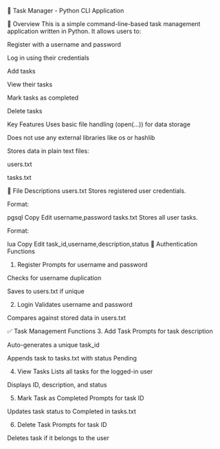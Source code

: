 📝 Task Manager - Python CLI Application

📌 Overview
This is a simple command-line-based task management application written in Python. It allows users to:

Register with a username and password

Log in using their credentials

Add tasks

View their tasks

Mark tasks as completed

Delete tasks

Key Features
Uses basic file handling (open(...)) for data storage

Does not use any external libraries like os or hashlib

Stores data in plain text files:

users.txt

tasks.txt

📂 File Descriptions
users.txt
Stores registered user credentials.

Format:

pgsql
Copy
Edit
username,password
tasks.txt
Stores all user tasks.

Format:

lua
Copy
Edit
task_id,username,description,status
🔐 Authentication Functions
1. Register
Prompts for username and password

Checks for username duplication

Saves to users.txt if unique

2. Login
Validates username and password

Compares against stored data in users.txt

✅ Task Management Functions
3. Add Task
Prompts for task description

Auto-generates a unique task_id

Appends task to tasks.txt with status Pending

4. View Tasks
Lists all tasks for the logged-in user

Displays ID, description, and status

5. Mark Task as Completed
Prompts for task ID

Updates task status to Completed in tasks.txt

6. Delete Task
Prompts for task ID

Deletes task if it belongs to the user

